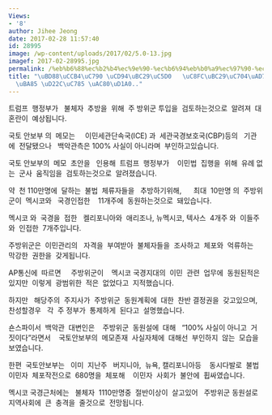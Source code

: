 ```yaml
---
Views:
- '8'
author: Jihee Jeong
date: 2017-02-28 11:57:40
id: 28995
image: /wp-content/uploads/2017/02/5.0-13.jpg
imagef: 2017-02-28995.jpg
permalink: /%eb%b6%88%ec%b2%b4%ec%9e%90-%ec%b6%94%eb%b0%a9%ec%97%90-%ec%a3%bc%eb%b0%a9%ec%9c%84%ea%b5%b0-10%eb%a7%8c%eb%aa%85-%ed%88%ac%ec%9e%85-%ea%b2%80%ed%86%a0/
title: "\uBD88\uCCB4\uC790 \uCD94\uBC29\uC5D0   \uC8FC\uBC29\uC704\uAD70  10\uB9CC\
  \uBA85 \uD22C\uC785 \uAC80\uD1A0.."
---
```


트럼프  행정부가   불체자  추방을  위해  주 방위군 투입을  검토하는것으로  알려져  대혼란이  예상됩니다.

국토 안보부 의  메모는     이민세관단속국(ICE) 과  세관국경보호국(CBP)등의   기관에  전달됐으나   백악관측은 100% 사실이 아니라며  부인하고있습니다.

국토 안보부의  메모  초안을   인용해  트럼프  행정부가    이민법  집행을  위해  유례 없는  군사  움직임을  검토하는것으로  알려졌습니다.

약  천 110만명에  달하는  불법  체류자들을   추방하기위해,      최대  10만명 의  주방위군이  멕시코와   국경인접한    11개주에  동원하는것으로  돼있습니다.

멕시코 와  국경을  접한   켈리포니아와  애리조나, 뉴멕시코, 텍사스  4개주 와  이들주와  인접한  7개주입니다.

주방위군은  이민관리의   자격을  부여받아  불체자들을  조사하고  체포와  억류하는  막강한  권한을  갖게됩니다.

AP통신에  따르면     주방위군이    멕시코 국경지대의  이민  관련  업무에  동원된적은  있지만  이렇게  광범위한  적은  없었다고  지적했습니다.

하지만   해당주의  주지사가  주방위군  동원계획에  대한  찬반 결정권을  갖고있으며,  찬성할경우   각  주 정부가  통제하게  된다고  설명했습니다.

숀스파이서  백악관  대변인은    주방위군  동원설에  대해   “100% 사실이 아니고  거짓이다”라면서    국토안보부의  메모존재  사실자체에  대해선  부인하지  않는  모습을  보였습니다.

한편  국토안보부는   이미  지난주   버지니아,  뉴욕, 캘리포니아등    동시다발로  불법 이민자  체포작전으로  680명을  체포해    이민자  사회가  불안에  휩싸였습니다.

멕시코 국경근처에는   불체자  1110만명중  절반이상이  살고있어   주방위군 동원설로  지역사회에  큰  충격을  줄것으로  전망됩니다.

&nbsp;